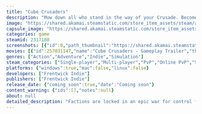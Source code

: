 ```yaml
---
title: "Cube Crusaders"
description: "Mow down all who stand in the way of your Crusade. Become a benevolent conqueror, or a brutal oppressor to those you achieve victory over. Your actions decide the fate of the planet. Conquer various factions, fight Slimes, Undead, and meet unexpected allies in this 3D Side scroller!"
image: "https://shared.akamai.steamstatic.com/store_item_assets/steam/apps/2317180/header.jpg?t=1726688306"
capsule_image: "https://shared.akamai.steamstatic.com/store_item_assets/steam/apps/2317180/capsule_231x87.jpg?t=1726688306"
categories: game
steamid: 2317180
screenshots: [{"id":0,"path_thumbnail":"https://shared.akamai.steamstatic.com/store_item_assets/steam/apps/2317180/ss_e01e1f65de62d8eacf05593fa5c3ed91d6e0761e.600x338.jpg?t=1726688306","path_full":"https://shared.akamai.steamstatic.com/store_item_assets/steam/apps/2317180/ss_e01e1f65de62d8eacf05593fa5c3ed91d6e0761e.1920x1080.jpg?t=1726688306"},{"id":1,"path_thumbnail":"https://shared.akamai.steamstatic.com/store_item_assets/steam/apps/2317180/ss_76135a6be213ec93c116db0672e3d5121d4ecbc4.600x338.jpg?t=1726688306","path_full":"https://shared.akamai.steamstatic.com/store_item_assets/steam/apps/2317180/ss_76135a6be213ec93c116db0672e3d5121d4ecbc4.1920x1080.jpg?t=1726688306"},{"id":2,"path_thumbnail":"https://shared.akamai.steamstatic.com/store_item_assets/steam/apps/2317180/ss_4a31038b7e10854d9f9d4614f25b11409ad41152.600x338.jpg?t=1726688306","path_full":"https://shared.akamai.steamstatic.com/store_item_assets/steam/apps/2317180/ss_4a31038b7e10854d9f9d4614f25b11409ad41152.1920x1080.jpg?t=1726688306"},{"id":4,"path_thumbnail":"https://shared.akamai.steamstatic.com/store_item_assets/steam/apps/2317180/ss_950112d449885fc00b6c017895c514a27920f8dc.600x338.jpg?t=1726688306","path_full":"https://shared.akamai.steamstatic.com/store_item_assets/steam/apps/2317180/ss_950112d449885fc00b6c017895c514a27920f8dc.1920x1080.jpg?t=1726688306"},{"id":7,"path_thumbnail":"https://shared.akamai.steamstatic.com/store_item_assets/steam/apps/2317180/ss_228369ec26e54b4e059118610bbbd6de00a330bc.600x338.jpg?t=1726688306","path_full":"https://shared.akamai.steamstatic.com/store_item_assets/steam/apps/2317180/ss_228369ec26e54b4e059118610bbbd6de00a330bc.1920x1080.jpg?t=1726688306"},{"id":8,"path_thumbnail":"https://shared.akamai.steamstatic.com/store_item_assets/steam/apps/2317180/ss_45b0a7895bfff988c5be776e58f9d8c8bfe6c3a1.600x338.jpg?t=1726688306","path_full":"https://shared.akamai.steamstatic.com/store_item_assets/steam/apps/2317180/ss_45b0a7895bfff988c5be776e58f9d8c8bfe6c3a1.1920x1080.jpg?t=1726688306"}]
movies: [{"id":257031147,"name":"Cube Crusaders - Gameplay Trailer","thumbnail":"https://shared.akamai.steamstatic.com/store_item_assets/steam/apps/257031147/movie.293x165.jpg?t=1718336037","webm":{"480":"http://video.akamai.steamstatic.com/store_trailers/257031147/movie480_vp9.webm?t=1718336037","max":"http://video.akamai.steamstatic.com/store_trailers/257031147/movie_max_vp9.webm?t=1718336037"},"mp4":{"480":"http://video.akamai.steamstatic.com/store_trailers/257031147/movie480.mp4?t=1718336037","max":"http://video.akamai.steamstatic.com/store_trailers/257031147/movie_max.mp4?t=1718336037"},"highlight":true}]
genres: ["Action","Adventure","Indie","Simulation"]
steam_categories: ["Single-player","Multi-player","PvP","Online PvP","Shared/Split Screen PvP","Co-op","Online Co-op","Shared/Split Screen Co-op","Shared/Split Screen","Steam Achievements","Partial Controller Support","Remote Play Together"]
platforms: {"windows":true,"mac":false,"linux":false}
developers: ["Frentwick Indie"]
publishers: ["Frentwick Indie"]
release_date: {"coming_soon":true,"date":"Coming soon"}
content_warning: {"ids":[],"notes":null}
about: null
detailed_description: "Factions are locked in an epic war for control for one of the galaxy's key planets; Adoros. Take on the role of a Cube Crusader who is sent on a mission to unite Adoros by any means necessary against a sinister threat. Unite the planet's factions with an iron fist or benevolent mercy.... or somewhere in between. The fate you decide for the conquered factions will determine your own. Adventure though the solo campaign, or take on foes online or locally through the PvP and Horde Mode.<br><br><br><strong>JOIN OUR DISCORD TO FOLLOW DEVELOPMENT</strong><br><br><br><img class=\"bb_img\" src=\"https://shared.akamai.steamstatic.com/store_item_assets/steam/apps/2317180/extras/DiscordBanner.png?t=1726688306\" /><br><br><br><br><strong>CUSTOMIZE YOUR CRUSADER</strong><br><br>Enjoy the 2000+ customization sets. Mix and match your favourite pieces, apply particle effects, and visor colours to get the perfect look. Unlock items as your progress through your career rank.<br><br><br><strong>CAMPAIGN</strong><br><br>Take on Adoros' various factions as you seek to unite them against something beyond their comprehension...<br>The means by which you achieve this is up to you. Strength through forced unity? Autonomy? Apathy? The choice is yours.<br><br><br><strong>HORDE MODE:</strong><br><br>Fight for survival as the horde becomes more numerous and powerful with each new wave, with up to 4 players online or locally against this endless onslaught...<br><br><br><strong>MULTIPLAYER:</strong><br><br>Take on your foes (or friends) in online Peer-to-Peer multiplayer. Featuring a sandbox various and powerful weapons, bombs, and vehicles to crush your opposition however you see fit."
---
```


